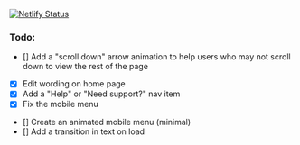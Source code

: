 [![Netlify Status](https://api.netlify.com/api/v1/badges/06efbbc9-96d7-48d5-81c3-e551a6c942a5/deploy-status)](https://app.netlify.com/sites/vigilant-kepler-6ba157/deploys)

### Todo:

- [] Add a "scroll down" arrow animation to help users who may not scroll down to view the rest of the page
- [x] Edit wording on home page
- [x] Add a "Help" or "Need support?" nav item
- [x] Fix the mobile menu
- [] Create an animated mobile menu (minimal)
- [] Add a transition in text on load
